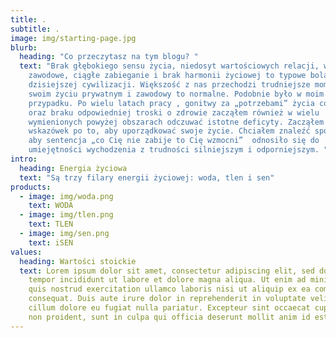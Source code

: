 ```yaml
---
title: .
subtitle: .
image: img/starting-page.jpg
blurb:
  heading: "Co przeczytasz na tym blogu? "
  text: "Brak głębokiego sensu życia, niedosyt wartościowych relacji, wypalenie
    zawodowe, ciągłe zabieganie i brak harmonii życiowej to typowe bolączki
    dzisiejszej cywilizacji. Większość z nas przechodzi trudniejsze momenty w
    swoim życiu prywatnym i zawodowy to normalne. Podobnie było w moim
    przypadku. Po wielu latach pracy , gonitwy za „potrzebami” życia codziennego
    oraz braku odpowiedniej troski o zdrowie zacząłem również w wielu
    wymienionych powyżej obszarach odczuwać istotne deficyty. Zacząłem szukać
    wskazówek po to, aby uporządkować swoje życie. Chciałem znaleźć sposób na to
    aby sentencja „co Cię nie zabije to Cię wzmocni”  odnosiło się do
    umiejętności wychodzenia z trudności silniejszym i odporniejszym. "
intro:
  heading: Energia życiowa
  text: "Są trzy filary energii życiowej: woda, tlen i sen"
products:
  - image: img/woda.png
    text: WODA
  - image: img/tlen.png
    text: TLEN
  - image: img/sen.png
    text: iSEN
values:
  heading: Wartości stoickie
  text: Lorem ipsum dolor sit amet, consectetur adipiscing elit, sed do eiusmod
    tempor incididunt ut labore et dolore magna aliqua. Ut enim ad minim veniam,
    quis nostrud exercitation ullamco laboris nisi ut aliquip ex ea commodo
    consequat. Duis aute irure dolor in reprehenderit in voluptate velit esse
    cillum dolore eu fugiat nulla pariatur. Excepteur sint occaecat cupidatat
    non proident, sunt in culpa qui officia deserunt mollit anim id est laborum.
---
```

